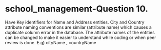 # school_management-Question 10.
Have Key identifiers for Name and Address entities.
City and Country attribute naming conventions are similar (attribute name) which causes a duplicate column error in the database.
The attribute names of the entities can be changed to make it easier to understand while coding or when peer review is done. 
E.g) cityName , countryName  
